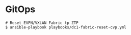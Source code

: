 # GitOps


```shell
# Reset EVPN/VXLAN Fabric tp ZTP
$ ansible-playbook playbooks/dc1-fabric-reset-cvp.yml
```
